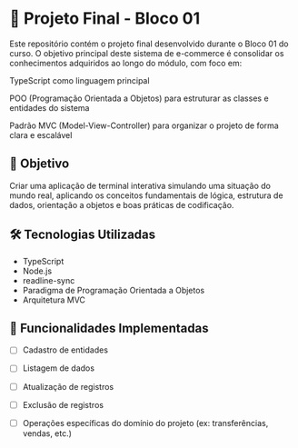 # 🧩 Projeto Final - Bloco 01

Este repositório contém o projeto final desenvolvido durante o Bloco 01 do curso. O objetivo principal deste sistema de e-commerce é consolidar os conhecimentos adquiridos ao longo do módulo, com foco em:

TypeScript como linguagem principal

POO (Programação Orientada a Objetos) para estruturar as classes e entidades do sistema

Padrão MVC (Model-View-Controller) para organizar o projeto de forma clara e escalável

## 🎯 Objetivo

Criar uma aplicação de terminal interativa simulando uma situação do mundo real, aplicando os conceitos fundamentais de lógica, estrutura de dados, orientação a objetos e boas práticas de codificação.

## 🛠 Tecnologias Utilizadas

- TypeScript
- Node.js
- readline-sync
- Paradigma de Programação Orientada a Objetos
- Arquitetura MVC

## 🚀 Funcionalidades Implementadas

- [ ] Cadastro de entidades
- [ ] Listagem de dados
- [ ] Atualização de registros
- [ ] Exclusão de registros
- [ ] Operações específicas do domínio do projeto (ex: transferências, vendas, etc.)

